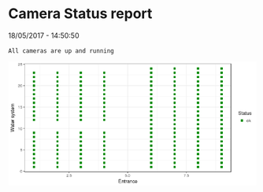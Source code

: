 Camera Status report
================
18/05/2017 - 14:50:50

    All cameras are up and running

![](camreport_files/figure-markdown_github/unnamed-chunk-2-1.png)
